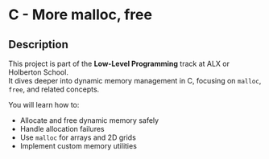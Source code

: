 # C - More malloc, free

## Description

This project is part of the **Low-Level Programming** track at ALX or Holberton School.  
It dives deeper into dynamic memory management in C, focusing on `malloc`, `free`, and related concepts.

You will learn how to:
- Allocate and free dynamic memory safely
- Handle allocation failures
- Use `malloc` for arrays and 2D grids
- Implement custom memory utilities
